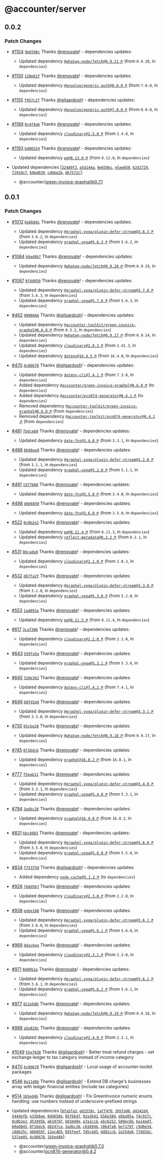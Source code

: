 # @accounter/server

## 0.0.2

### Patch Changes

- [#1104](https://github.com/Urigo/accounter-fullstack/pull/1104)
  [`9e659bc`](https://github.com/Urigo/accounter-fullstack/commit/9e659bcebea37b4628ede218ecc09f6a1ecc8a16)
  Thanks [@renovate](https://github.com/apps/renovate)! - dependencies updates:

  - Updated dependency
    [`@whatwg-node/fetch@0.9.21` ↗︎](https://www.npmjs.com/package/@whatwg-node/fetch/v/0.9.21)
    (from `0.9.20`, in `dependencies`)

- [#1150](https://github.com/Urigo/accounter-fullstack/pull/1150)
  [`120e61f`](https://github.com/Urigo/accounter-fullstack/commit/120e61f4842852d50701d0e40a49f22d2b7b7486)
  Thanks [@renovate](https://github.com/apps/renovate)! - dependencies updates:

  - Updated dependency
    [`@envelop/generic-auth@8.0.0` ↗︎](https://www.npmjs.com/package/@envelop/generic-auth/v/8.0.0)
    (from `7.0.0`, in `dependencies`)

- [#1155](https://github.com/Urigo/accounter-fullstack/pull/1155)
  [`f957c2f`](https://github.com/Urigo/accounter-fullstack/commit/f957c2fe71704ff85534ed46efb20b9c1e49d32d)
  Thanks [@gilgardosh](https://github.com/gilgardosh)! - dependencies updates:

  - Updated dependency
    [`@envelop/generic-auth@7.0.0` ↗︎](https://www.npmjs.com/package/@envelop/generic-auth/v/7.0.0)
    (from `8.0.0`, in `dependencies`)

- [#1189](https://github.com/Urigo/accounter-fullstack/pull/1189)
  [`9c4f4ab`](https://github.com/Urigo/accounter-fullstack/commit/9c4f4abcbba070616730595861882e8a461a70a1)
  Thanks [@renovate](https://github.com/apps/renovate)! - dependencies updates:

  - Updated dependency [`cloudinary@2.5.0` ↗︎](https://www.npmjs.com/package/cloudinary/v/2.5.0)
    (from `2.4.0`, in `dependencies`)

- [#1193](https://github.com/Urigo/accounter-fullstack/pull/1193)
  [`bd80324`](https://github.com/Urigo/accounter-fullstack/commit/bd80324efed9ab40e3d01e35e45f72d289de202c)
  Thanks [@renovate](https://github.com/apps/renovate)! - dependencies updates:
  - Updated dependency [`pg@8.13.0` ↗︎](https://www.npmjs.com/package/pg/v/8.13.0) (from `8.12.0`,
    in `dependencies`)
- Updated dependencies
  [[`32489f3`](https://github.com/Urigo/accounter-fullstack/commit/32489f38a9bbca43b1e128f0643e3b16949a199f),
  [`a5d144a`](https://github.com/Urigo/accounter-fullstack/commit/a5d144aa5ecf63491677a13568727ce49ced5b1a),
  [`9e659bc`](https://github.com/Urigo/accounter-fullstack/commit/9e659bcebea37b4628ede218ecc09f6a1ecc8a16),
  [`e5ae050`](https://github.com/Urigo/accounter-fullstack/commit/e5ae0509ab03b8fb2df74a962b15fd19cd509d23),
  [`62d2729`](https://github.com/Urigo/accounter-fullstack/commit/62d272915d75063206f53305a3bfcf8a5b6277e8),
  [`f2910cf`](https://github.com/Urigo/accounter-fullstack/commit/f2910cf1862f04899641bb13b5e691e5646f83b4),
  [`b9bd839`](https://github.com/Urigo/accounter-fullstack/commit/b9bd8396bf73d77eccbf7f8681eeffebf2a5471b),
  [`cd4be2b`](https://github.com/Urigo/accounter-fullstack/commit/cd4be2bb680eda1826e740e54c9a92d55accad18),
  [`d67572c`](https://github.com/Urigo/accounter-fullstack/commit/d67572cbc82d7da308e7f37430c0d05ef8573915)]:
  - @accounter/green-invoice-graphql@0.7.1

## 0.0.1

### Patch Changes

- [#1012](https://github.com/Urigo/accounter-fullstack/pull/1012)
  [`6e6bb6c`](https://github.com/Urigo/accounter-fullstack/commit/6e6bb6c6b065d85d67f0161a223ce425b2b471e9)
  Thanks [@renovate](https://github.com/apps/renovate)! - dependencies updates:

  - Updated dependency
    [`@graphql-yoga/plugin-defer-stream@3.6.3` ↗︎](https://www.npmjs.com/package/@graphql-yoga/plugin-defer-stream/v/3.6.3)
    (from `3.6.2`, in `dependencies`)
  - Updated dependency
    [`graphql-yoga@5.6.3` ↗︎](https://www.npmjs.com/package/graphql-yoga/v/5.6.3) (from `5.6.2`, in
    `dependencies`)

- [#1064](https://github.com/Urigo/accounter-fullstack/pull/1064)
  [`b9ad8b7`](https://github.com/Urigo/accounter-fullstack/commit/b9ad8b72dad72779d43bcd37996b878e8f9a394a)
  Thanks [@renovate](https://github.com/apps/renovate)! - dependencies updates:

  - Updated dependency
    [`@whatwg-node/fetch@0.9.20` ↗︎](https://www.npmjs.com/package/@whatwg-node/fetch/v/0.9.20)
    (from `0.9.19`, in `dependencies`)

- [#1067](https://github.com/Urigo/accounter-fullstack/pull/1067)
  [`8f44050`](https://github.com/Urigo/accounter-fullstack/commit/8f44050865c0ea18abb1f1976d054796047f163b)
  Thanks [@renovate](https://github.com/apps/renovate)! - dependencies updates:

  - Updated dependency
    [`@graphql-yoga/plugin-defer-stream@3.7.0` ↗︎](https://www.npmjs.com/package/@graphql-yoga/plugin-defer-stream/v/3.7.0)
    (from `3.6.3`, in `dependencies`)
  - Updated dependency
    [`graphql-yoga@5.7.0` ↗︎](https://www.npmjs.com/package/graphql-yoga/v/5.7.0) (from `5.6.3`, in
    `dependencies`)

- [#462](https://github.com/Urigo/accounter-fullstack/pull/462)
  [`9908666`](https://github.com/Urigo/accounter-fullstack/commit/9908666f53cb05623f8f9485621e500cb1be77d2)
  Thanks [@gilgardosh](https://github.com/gilgardosh)! - dependencies updates:

  - Updated dependency
    [`@accounter-toolkit/green-invoice-graphql@0.6.0` ↗︎](https://www.npmjs.com/package/@accounter-toolkit/green-invoice-graphql/v/0.6.0)
    (from `0.5.2`, in `dependencies`)
  - Updated dependency
    [`@whatwg-node/fetch@0.9.17` ↗︎](https://www.npmjs.com/package/@whatwg-node/fetch/v/0.9.17)
    (from `0.9.14`, in `dependencies`)
  - Updated dependency [`cloudinary@2.0.3` ↗︎](https://www.npmjs.com/package/cloudinary/v/2.0.3)
    (from `1.41.3`, in `dependencies`)
  - Updated dependency [`dotenv@16.4.5` ↗︎](https://www.npmjs.com/package/dotenv/v/16.4.5) (from
    `16.4.0`, in `dependencies`)

- [#470](https://github.com/Urigo/accounter-fullstack/pull/470)
  [`4c86678`](https://github.com/Urigo/accounter-fullstack/commit/4c866780ef1c78880f9b62854d5ab9a5eb74db95)
  Thanks [@gilgardosh](https://github.com/gilgardosh)! - dependencies updates:

  - Updated dependency [`dotenv-cli@7.4.1` ↗︎](https://www.npmjs.com/package/dotenv-cli/v/7.4.1)
    (from `7.3.0`, in `dependencies`)
  - Added dependency
    [`@accounter/green-invoice-graphql@0.6.0` ↗︎](https://www.npmjs.com/package/@accounter/green-invoice-graphql/v/0.6.0)
    (to `dependencies`)
  - Added dependency
    [`@accounter/pcn874-generator@0.4.1` ↗︎](https://www.npmjs.com/package/@accounter/pcn874-generator/v/0.4.1)
    (to `dependencies`)
  - Removed dependency
    [`@accounter-toolkit/green-invoice-graphql@0.6.0` ↗︎](https://www.npmjs.com/package/@accounter-toolkit/green-invoice-graphql/v/0.6.0)
    (from `dependencies`)
  - Removed dependency
    [`@accounter-toolkit/pcn874-generator@0.4.1` ↗︎](https://www.npmjs.com/package/@accounter-toolkit/pcn874-generator/v/0.4.1)
    (from `dependencies`)

- [#481](https://github.com/Urigo/accounter-fullstack/pull/481)
  [`fbdceb0`](https://github.com/Urigo/accounter-fullstack/commit/fbdceb08df26fe815b34db4194caf07e3442b9a2)
  Thanks [@renovate](https://github.com/apps/renovate)! - dependencies updates:

  - Updated dependency [`date-fns@3.4.0` ↗︎](https://www.npmjs.com/package/date-fns/v/3.4.0) (from
    `3.3.1`, in `dependencies`)

- [#488](https://github.com/Urigo/accounter-fullstack/pull/488)
  [`0b90ae8`](https://github.com/Urigo/accounter-fullstack/commit/0b90ae881ad84250b58cb050c61b8c027f4f86cf)
  Thanks [@renovate](https://github.com/apps/renovate)! - dependencies updates:

  - Updated dependency
    [`@graphql-yoga/plugin-defer-stream@3.2.0` ↗︎](https://www.npmjs.com/package/@graphql-yoga/plugin-defer-stream/v/3.2.0)
    (from `3.1.1`, in `dependencies`)
  - Updated dependency
    [`graphql-yoga@5.2.0` ↗︎](https://www.npmjs.com/package/graphql-yoga/v/5.2.0) (from `5.1.1`, in
    `dependencies`)

- [#491](https://github.com/Urigo/accounter-fullstack/pull/491)
  [`15f7b08`](https://github.com/Urigo/accounter-fullstack/commit/15f7b08dd1651c5ec7cd5bd9c51486d0a90c5883)
  Thanks [@renovate](https://github.com/apps/renovate)! - dependencies updates:

  - Updated dependency [`date-fns@3.5.0` ↗︎](https://www.npmjs.com/package/date-fns/v/3.5.0) (from
    `3.4.0`, in `dependencies`)

- [#498](https://github.com/Urigo/accounter-fullstack/pull/498)
  [`4666850`](https://github.com/Urigo/accounter-fullstack/commit/46668503a1d502f71fb61d64f5b64769d9e6142e)
  Thanks [@renovate](https://github.com/apps/renovate)! - dependencies updates:

  - Updated dependency [`date-fns@3.6.0` ↗︎](https://www.npmjs.com/package/date-fns/v/3.6.0) (from
    `3.5.0`, in `dependencies`)

- [#522](https://github.com/Urigo/accounter-fullstack/pull/522)
  [`0c0b2e2`](https://github.com/Urigo/accounter-fullstack/commit/0c0b2e24ddf9777262ced77f75f8044a0ad6990d)
  Thanks [@renovate](https://github.com/apps/renovate)! - dependencies updates:

  - Updated dependency [`pg@8.11.4` ↗︎](https://www.npmjs.com/package/pg/v/8.11.4) (from `8.11.3`,
    in `dependencies`)
  - Updated dependency
    [`reflect-metadata@0.2.2` ↗︎](https://www.npmjs.com/package/reflect-metadata/v/0.2.2) (from
    `0.2.1`, in `dependencies`)

- [#531](https://github.com/Urigo/accounter-fullstack/pull/531)
  [`06cada9`](https://github.com/Urigo/accounter-fullstack/commit/06cada921bcdcc0ef36fa7164abb310381dd1ad0)
  Thanks [@renovate](https://github.com/apps/renovate)! - dependencies updates:

  - Updated dependency [`cloudinary@2.1.0` ↗︎](https://www.npmjs.com/package/cloudinary/v/2.1.0)
    (from `2.0.3`, in `dependencies`)

- [#532](https://github.com/Urigo/accounter-fullstack/pull/532)
  [`d87fa2f`](https://github.com/Urigo/accounter-fullstack/commit/d87fa2fa690a3b5723b49013db905d1a2030a129)
  Thanks [@renovate](https://github.com/apps/renovate)! - dependencies updates:

  - Updated dependency
    [`@graphql-yoga/plugin-defer-stream@3.3.0` ↗︎](https://www.npmjs.com/package/@graphql-yoga/plugin-defer-stream/v/3.3.0)
    (from `3.2.0`, in `dependencies`)
  - Updated dependency
    [`graphql-yoga@5.3.0` ↗︎](https://www.npmjs.com/package/graphql-yoga/v/5.3.0) (from `5.2.0`, in
    `dependencies`)

- [#553](https://github.com/Urigo/accounter-fullstack/pull/553)
  [`1ad893a`](https://github.com/Urigo/accounter-fullstack/commit/1ad893a646d1f80fc3f853252d12a40315c237a9)
  Thanks [@renovate](https://github.com/apps/renovate)! - dependencies updates:

  - Updated dependency [`pg@8.11.5` ↗︎](https://www.npmjs.com/package/pg/v/8.11.5) (from `8.11.4`,
    in `dependencies`)

- [#617](https://github.com/Urigo/accounter-fullstack/pull/617)
  [`3caf386`](https://github.com/Urigo/accounter-fullstack/commit/3caf386a1e1a9697c7626f8578b032a1b4a67ed9)
  Thanks [@renovate](https://github.com/apps/renovate)! - dependencies updates:

  - Updated dependency [`cloudinary@2.2.0` ↗︎](https://www.npmjs.com/package/cloudinary/v/2.2.0)
    (from `2.1.0`, in `dependencies`)

- [#643](https://github.com/Urigo/accounter-fullstack/pull/643)
  [`559fa5e`](https://github.com/Urigo/accounter-fullstack/commit/559fa5ebcc51d5963d3421461408de8bb5c94b5e)
  Thanks [@renovate](https://github.com/apps/renovate)! - dependencies updates:

  - Updated dependency
    [`graphql-yoga@5.3.1` ↗︎](https://www.npmjs.com/package/graphql-yoga/v/5.3.1) (from `5.3.0`, in
    `dependencies`)

- [#645](https://github.com/Urigo/accounter-fullstack/pull/645)
  [`310e362`](https://github.com/Urigo/accounter-fullstack/commit/310e3623aee044da8ad6256d9d689f2dd0d33b74)
  Thanks [@renovate](https://github.com/apps/renovate)! - dependencies updates:

  - Updated dependency [`dotenv-cli@7.4.2` ↗︎](https://www.npmjs.com/package/dotenv-cli/v/7.4.2)
    (from `7.4.1`, in `dependencies`)

- [#646](https://github.com/Urigo/accounter-fullstack/pull/646)
  [`b0fd1e6`](https://github.com/Urigo/accounter-fullstack/commit/b0fd1e65636d974f8411d4e9cdf952ca82e2f35f)
  Thanks [@renovate](https://github.com/apps/renovate)! - dependencies updates:

  - Updated dependency
    [`@graphql-yoga/plugin-defer-stream@3.3.1` ↗︎](https://www.npmjs.com/package/@graphql-yoga/plugin-defer-stream/v/3.3.1)
    (from `3.3.0`, in `dependencies`)

- [#730](https://github.com/Urigo/accounter-fullstack/pull/730)
  [`65cbe28`](https://github.com/Urigo/accounter-fullstack/commit/65cbe2850726a0da5aa1433c51a34c993f8598d5)
  Thanks [@renovate](https://github.com/apps/renovate)! - dependencies updates:

  - Updated dependency
    [`@whatwg-node/fetch@0.9.18` ↗︎](https://www.npmjs.com/package/@whatwg-node/fetch/v/0.9.18)
    (from `0.9.17`, in `dependencies`)

- [#745](https://github.com/Urigo/accounter-fullstack/pull/745)
  [`8f16dc6`](https://github.com/Urigo/accounter-fullstack/commit/8f16dc691c5fa9b011ee59191d62ece8b7aae1b3)
  Thanks [@renovate](https://github.com/apps/renovate)! - dependencies updates:

  - Updated dependency [`graphql@16.8.2` ↗︎](https://www.npmjs.com/package/graphql/v/16.8.2) (from
    `16.8.1`, in `dependencies`)

- [#777](https://github.com/Urigo/accounter-fullstack/pull/777)
  [`f5eab11`](https://github.com/Urigo/accounter-fullstack/commit/f5eab11a148d779807f05b8c3706d58f25a4180f)
  Thanks [@renovate](https://github.com/apps/renovate)! - dependencies updates:

  - Updated dependency
    [`@graphql-yoga/plugin-defer-stream@3.4.0` ↗︎](https://www.npmjs.com/package/@graphql-yoga/plugin-defer-stream/v/3.4.0)
    (from `3.3.1`, in `dependencies`)
  - Updated dependency
    [`graphql-yoga@5.4.0` ↗︎](https://www.npmjs.com/package/graphql-yoga/v/5.4.0) (from `5.3.1`, in
    `dependencies`)

- [#794](https://github.com/Urigo/accounter-fullstack/pull/794)
  [`3adbc26`](https://github.com/Urigo/accounter-fullstack/commit/3adbc26730bae4f147df93481f3d875a667fcc68)
  Thanks [@renovate](https://github.com/apps/renovate)! - dependencies updates:

  - Updated dependency [`graphql@16.9.0` ↗︎](https://www.npmjs.com/package/graphql/v/16.9.0) (from
    `16.8.2`, in `dependencies`)

- [#831](https://github.com/Urigo/accounter-fullstack/pull/831)
  [`bbc4083`](https://github.com/Urigo/accounter-fullstack/commit/bbc4083892d9760f5a196a7a28530192fe377e85)
  Thanks [@renovate](https://github.com/apps/renovate)! - dependencies updates:

  - Updated dependency
    [`@graphql-yoga/plugin-defer-stream@3.6.0` ↗︎](https://www.npmjs.com/package/@graphql-yoga/plugin-defer-stream/v/3.6.0)
    (from `3.5.0`, in `dependencies`)
  - Updated dependency
    [`graphql-yoga@5.6.0` ↗︎](https://www.npmjs.com/package/graphql-yoga/v/5.6.0) (from `5.5.0`, in
    `dependencies`)

- [#834](https://github.com/Urigo/accounter-fullstack/pull/834)
  [`f753750`](https://github.com/Urigo/accounter-fullstack/commit/f753750532b696d33386a6500642ef378deb0b67)
  Thanks [@gilgardosh](https://github.com/gilgardosh)! - dependencies updates:

  - Added dependency [`node-cache@5.1.2` ↗︎](https://www.npmjs.com/package/node-cache/v/5.1.2) (to
    `dependencies`)

- [#926](https://github.com/Urigo/accounter-fullstack/pull/926)
  [`7b8d567`](https://github.com/Urigo/accounter-fullstack/commit/7b8d567467434b97e12493d0a8e33af13f5ec38e)
  Thanks [@renovate](https://github.com/apps/renovate)! - dependencies updates:

  - Updated dependency [`cloudinary@2.3.0` ↗︎](https://www.npmjs.com/package/cloudinary/v/2.3.0)
    (from `2.2.0`, in `dependencies`)

- [#938](https://github.com/Urigo/accounter-fullstack/pull/938)
  [`eebe180`](https://github.com/Urigo/accounter-fullstack/commit/eebe180ca8234c54df68b633702287c2ceffd74b)
  Thanks [@renovate](https://github.com/apps/renovate)! - dependencies updates:

  - Updated dependency
    [`@graphql-yoga/plugin-defer-stream@3.6.1` ↗︎](https://www.npmjs.com/package/@graphql-yoga/plugin-defer-stream/v/3.6.1)
    (from `3.6.0`, in `dependencies`)
  - Updated dependency
    [`graphql-yoga@5.6.1` ↗︎](https://www.npmjs.com/package/graphql-yoga/v/5.6.1) (from `5.6.0`, in
    `dependencies`)

- [#968](https://github.com/Urigo/accounter-fullstack/pull/968)
  [`9dac6ea`](https://github.com/Urigo/accounter-fullstack/commit/9dac6ea259c0b4565c1560675d54b8ecf0bfe7b7)
  Thanks [@renovate](https://github.com/apps/renovate)! - dependencies updates:

  - Updated dependency [`cloudinary@2.3.1` ↗︎](https://www.npmjs.com/package/cloudinary/v/2.3.1)
    (from `2.3.0`, in `dependencies`)

- [#971](https://github.com/Urigo/accounter-fullstack/pull/971)
  [`0489b1a`](https://github.com/Urigo/accounter-fullstack/commit/0489b1a9f0665e911d70de4cab4acbd42b4c7fad)
  Thanks [@renovate](https://github.com/apps/renovate)! - dependencies updates:

  - Updated dependency
    [`@graphql-yoga/plugin-defer-stream@3.6.2` ↗︎](https://www.npmjs.com/package/@graphql-yoga/plugin-defer-stream/v/3.6.2)
    (from `3.6.1`, in `dependencies`)
  - Updated dependency
    [`graphql-yoga@5.6.2` ↗︎](https://www.npmjs.com/package/graphql-yoga/v/5.6.2) (from `5.6.1`, in
    `dependencies`)

- [#977](https://github.com/Urigo/accounter-fullstack/pull/977)
  [`821eb86`](https://github.com/Urigo/accounter-fullstack/commit/821eb86d5859108768f167d75e490ee9c3bc22c0)
  Thanks [@renovate](https://github.com/apps/renovate)! - dependencies updates:

  - Updated dependency
    [`@whatwg-node/fetch@0.9.19` ↗︎](https://www.npmjs.com/package/@whatwg-node/fetch/v/0.9.19)
    (from `0.9.18`, in `dependencies`)

- [#988](https://github.com/Urigo/accounter-fullstack/pull/988)
  [`a5e828c`](https://github.com/Urigo/accounter-fullstack/commit/a5e828c62edddb5831643c2840a2cc4dff24b5fa)
  Thanks [@renovate](https://github.com/apps/renovate)! - dependencies updates:

  - Updated dependency [`cloudinary@2.4.0` ↗︎](https://www.npmjs.com/package/cloudinary/v/2.4.0)
    (from `2.3.1`, in `dependencies`)

- [#1049](https://github.com/Urigo/accounter-fullstack/pull/1049)
  [`55e7838`](https://github.com/Urigo/accounter-fullstack/commit/55e7838abbc2f6939a60425c787edb0bbc906261)
  Thanks [@gilgardosh](https://github.com/gilgardosh)! - Better treat refund charges - set exchange
  ledger to tax category instead of income category

- [#470](https://github.com/Urigo/accounter-fullstack/pull/470)
  [`4c86678`](https://github.com/Urigo/accounter-fullstack/commit/4c866780ef1c78880f9b62854d5ab9a5eb74db95)
  Thanks [@gilgardosh](https://github.com/gilgardosh)! - Local usage of accounter-toolkit packages

- [#546](https://github.com/Urigo/accounter-fullstack/pull/546)
  [`8a11d6b`](https://github.com/Urigo/accounter-fullstack/commit/8a11d6b380dfb1f8095ce3fc566056fa5b8ba76a)
  Thanks [@gilgardosh](https://github.com/gilgardosh)! - Extend DB charge's businesses array with
  ledger financial entities (include tax categories)

- [#514](https://github.com/Urigo/accounter-fullstack/pull/514)
  [`1b5ed4b`](https://github.com/Urigo/accounter-fullstack/commit/1b5ed4b87bb83d6d552caecc5f20736ae416cfb9)
  Thanks [@gilgardosh](https://github.com/gilgardosh)! - Fix GreenInvoice numeric enums handling:
  use numbers instead of underscore-prefixed strings

- Updated dependencies
  [[`8fa5fa3`](https://github.com/Urigo/accounter-fullstack/commit/8fa5fa38a2e0a2dc66e7d58434b0ab0b49501e8e),
  [`e01539c`](https://github.com/Urigo/accounter-fullstack/commit/e01539c4a2e6a4df8b2c8b7e558a0c29b1f1e36e),
  [`1aff4f0`](https://github.com/Urigo/accounter-fullstack/commit/1aff4f02f3b9f28f7f5f3b05eb87c9913ebf32da),
  [`395fa90`](https://github.com/Urigo/accounter-fullstack/commit/395fa900c3b40aab0346182abd304bf113fd4643),
  [`d4342d4`](https://github.com/Urigo/accounter-fullstack/commit/d4342d4641b48a148bf8ba6ea473a44dfc4ff186),
  [`544defb`](https://github.com/Urigo/accounter-fullstack/commit/544defb5a58aeef64c9e89beb7d470f7bd78bf06),
  [`e33b9ae`](https://github.com/Urigo/accounter-fullstack/commit/e33b9ae42db7adf7e853d6f4765231352f261a55),
  [`8d4658e`](https://github.com/Urigo/accounter-fullstack/commit/8d4658eff9a77e90e0e5f9b5df894fb9852684e5),
  [`85f6b47`](https://github.com/Urigo/accounter-fullstack/commit/85f6b471c29f7b5133cc8d40b7d185d6d3acad88),
  [`92a3b41`](https://github.com/Urigo/accounter-fullstack/commit/92a3b4183ae433189b96a061464beb0b9b94de92),
  [`b56e384`](https://github.com/Urigo/accounter-fullstack/commit/b56e38483b4a2b854f94f7a519e46c0fe11b9a5f),
  [`e6ba95a`](https://github.com/Urigo/accounter-fullstack/commit/e6ba95a212fcb58f44ab183ccf209207bf35b3b6),
  [`f4c917c`](https://github.com/Urigo/accounter-fullstack/commit/f4c917c7af5bf91f94a2457c0edf002db8298808),
  [`0c0b2e2`](https://github.com/Urigo/accounter-fullstack/commit/0c0b2e24ddf9777262ced77f75f8044a0ad6990d),
  [`d53495b`](https://github.com/Urigo/accounter-fullstack/commit/d53495b0efce17348795766b7cc88786507fe61e),
  [`a610797`](https://github.com/Urigo/accounter-fullstack/commit/a6107970b9c6526860f862002246bd5be872db55),
  [`b03449e`](https://github.com/Urigo/accounter-fullstack/commit/b03449ed32bbaec45975866a0b50257d0b99fb02),
  [`a7a1ccb`](https://github.com/Urigo/accounter-fullstack/commit/a7a1ccbacb18ddc86d1de4b996900e1be3c12ad3),
  [`ebc6252`](https://github.com/Urigo/accounter-fullstack/commit/ebc625216c68c0d5fade0cbdf7dde6bee8ee46c3),
  [`589ec6b`](https://github.com/Urigo/accounter-fullstack/commit/589ec6bc3e987c8bc670b05b0022d59422131934),
  [`6a14adf`](https://github.com/Urigo/accounter-fullstack/commit/6a14adfe23c354697b082c58c1df87d1fef9f53e),
  [`60a0845`](https://github.com/Urigo/accounter-fullstack/commit/60a0845cdf5754c182fed84e36522e9555b4e30c),
  [`8f16dc6`](https://github.com/Urigo/accounter-fullstack/commit/8f16dc691c5fa9b011ee59191d62ece8b7aae1b3),
  [`d6247ce`](https://github.com/Urigo/accounter-fullstack/commit/d6247ce0657c40a941c6e86a1c3ef260a8f52cf4),
  [`3adbc26`](https://github.com/Urigo/accounter-fullstack/commit/3adbc26730bae4f147df93481f3d875a667fcc68),
  [`c61694b`](https://github.com/Urigo/accounter-fullstack/commit/c61694bc859ce89ba04d1ea52629a1bc8657d070),
  [`10b4fa0`](https://github.com/Urigo/accounter-fullstack/commit/10b4fa03cd4a38fcdb4069a1c2ea42d1713c040c),
  [`be71797`](https://github.com/Urigo/accounter-fullstack/commit/be71797d59f358e1458d357aabd1996d3c5558ae),
  [`c9d0e34`](https://github.com/Urigo/accounter-fullstack/commit/c9d0e34cf45f2e4a5f4ba2c3c09e62cd9ca1c929),
  [`c8db25c`](https://github.com/Urigo/accounter-fullstack/commit/c8db25cc858367df457445cb37116d4f79d7541e),
  [`406859f`](https://github.com/Urigo/accounter-fullstack/commit/406859ff9d8edd9f7590d79acdeb9ef679dd1e89),
  [`12ac465`](https://github.com/Urigo/accounter-fullstack/commit/12ac4658cb9e4d4b5d023f054f5355465338218b),
  [`695feef`](https://github.com/Urigo/accounter-fullstack/commit/695feef85cbadb487639ac951cb68a7387864e3f),
  [`745c4d5`](https://github.com/Urigo/accounter-fullstack/commit/745c4d55e7d5337722c0a858c57c7dab5ffdbf07),
  [`dd81ccb`](https://github.com/Urigo/accounter-fullstack/commit/dd81ccb4849607ef71a4859fe5e472b5e2126dc4),
  [`2a154e6`](https://github.com/Urigo/accounter-fullstack/commit/2a154e63486f9637b59dd12a5296e831e5379210),
  [`77dd3dc`](https://github.com/Urigo/accounter-fullstack/commit/77dd3dcb8160eac3ac75bb783cbc89185ff59f8b),
  [`537ae05`](https://github.com/Urigo/accounter-fullstack/commit/537ae057bd575f99b6344a647b5de50def53c224),
  [`4c86678`](https://github.com/Urigo/accounter-fullstack/commit/4c866780ef1c78880f9b62854d5ab9a5eb74db95),
  [`1b5ed4b`](https://github.com/Urigo/accounter-fullstack/commit/1b5ed4b87bb83d6d552caecc5f20736ae416cfb9)]:
  - @accounter/green-invoice-graphql@0.7.0
  - @accounter/pcn874-generator@0.4.2
